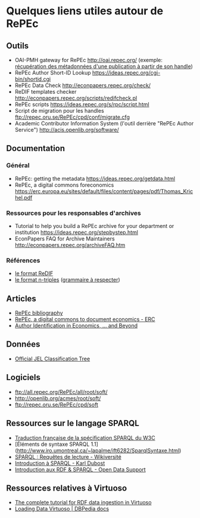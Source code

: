 # Quelques liens utiles autour de RePEc

## Outils 

- OAI-PMH gateway for RePEc http://oai.repec.org/ (exemple: [récupération des métadonnées d'une publication à partir de son handle](http://oai.repec.org/?verb=GetRecord&metadataPrefix=oai_dc&identifier=oai:RePEc:cup:endeec:v:16:y:2011:i:02:p:239-242_00))
- RePEc Author Short-ID Lookup https://ideas.repec.org/cgi-bin/shortid.cgi
- RePEc Data Check http://econpapers.repec.org/check/
- ReDIF templates checker http://econpapers.repec.org/scripts/redifcheck.pl 
- RePEc scripts https://ideas.repec.org/s/rpc/script.html
- Script de migration pour les handles ftp://repec.oru.se/RePEc/cpd/conf/migrate.cfg
- Academic Contributor Information System (l'outil derrière "RePEc Author Service") http://acis.openlib.org/software/


## Documentation

### Général

- RePEc: getting the metadata https://ideas.repec.org/getdata.html
- RePEc, a digital commons foreconomics https://erc.europa.eu/sites/default/files/content/pages/pdf/Thomas_Krichel.pdf

### Ressources pour les responsables d'archives

- Tutorial to help you build a RePEc archive for your department or institution https://ideas.repec.org/stepbystep.html
- EconPapers FAQ for Archive Maintainers http://econpapers.repec.org/archiveFAQ.htm

### Références

- [le format ReDIF](http://openlib.org/acmes/root/docu/redif_1.html)
- [le format n-triples](https://www.w3.org/TR/n-triples) ([grammaire à respecter](https://www.w3.org/TR/n-triples/#n-triples-grammar))


## Articles

- [RePEc bibliography](http://www.jonas.ax/repec/RePEc-bibliography.html)
- [RePEc, a digital commons to document economics - ERC](https://erc.europa.eu/sites/default/files/content/pages/pdf/Thomas_Krichel.pdf)
- [Author Identification in Economics, ... and Beyond](https://research.stlouisfed.org/wp/2012/2012-018.pdf)


## Données

- [Official JEL Classification Tree](https://www.aeaweb.org/econlit/classificationTree.xml)


## Logiciels

- ftp://all.repec.org/RePEc/all/root/soft/
- http://openlib.org/acmes/root/soft/
- ftp://repec.oru.se/RePEc/cpd/soft


## Ressources sur le langage SPARQL

- [Traduction française de la spécification SPARQL du W3C](http://www.yoyodesign.org/doc/w3c/rdf-sparql-query/)
- [Éléments de syntaxe SPARQL 1.1] (http://www.iro.umontreal.ca/~lapalme/ift6282/SparqlSyntaxe.html)
- [SPARQL : Requêtes de lecture - Wikiversité](https://fr.wikiversity.org/wiki/SPARQL_Protocol_and_RDF_Query_Language/Requ%C3%AAtes_de_lecture)
- [Introduction à SPARQL - Karl Dubost](http://www.la-grange.net/2009/02/24/etincelles-semantique)
- [Introduction aux RDF & SPARQL - Open Data Support](http://fr.slideshare.net/OpenDataSupport/introduction-to-rdf-sparql-v013-fr/)


## Ressources relatives à Virtuoso

- [The complete tutorial for RDF data ingestion in Virtuoso](https://confluence.deri.ie:8443/display/webstar/The+complete+tutorial+for+RDF+data+ingestion+in+Virtuoso)
- [Loading Data Virtuoso | DBPedia docs](https://github.com/dbpedia/dbpedia-docs/wiki/Loading-Data-Virtuoso)
